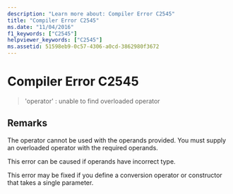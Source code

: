 ```yaml
---
description: "Learn more about: Compiler Error C2545"
title: "Compiler Error C2545"
ms.date: "11/04/2016"
f1_keywords: ["C2545"]
helpviewer_keywords: ["C2545"]
ms.assetid: 51598eb9-0c57-4306-a0cd-3862980f3672
---
```

# Compiler Error C2545

> 'operator' : unable to find overloaded operator

## Remarks

The operator cannot be used with the operands provided. You must supply an overloaded operator with the required operands.

This error can be caused if operands have incorrect type.

This error may be fixed if you define a conversion operator or constructor that takes a single parameter.
